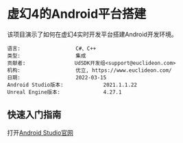 # 虚幻4的Android平台搭建
该项目演示了如何在虚幻4实时开发平台搭建Android开发环境。

```
语言:                  C#、C++
类型:                  集成
贡献者:                UdSDK开发组<support@euclideon.com>
机构:                  优立, https://www.euclideon.com/
日期:                  2022-03-15
Android Studio版本:             2021.1.1.22
Unreal Engine版本:              4.27.1
```

## 快速入门指南
打开[Android Studio官网](https://developer.android.google.cn/studio/)
